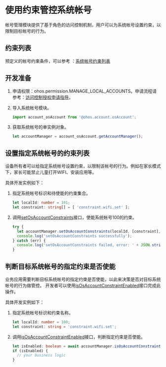 # 使用约束管控系统帐号

帐号管理模块提供了基于角色的访问控制机制，用户可以为系统帐号设置约束，以限制目标帐号的行为。

## 约束列表

预定义的帐号约束条件，可以参考 ：[系统帐号约束列表](../reference/apis/js-apis-osAccount.md#系统帐号约束列表)

## 开发准备

1. 申请权限：ohos.permission.MANAGE_LOCAL_ACCOUNTS。申请流程请参考：[访问控制授权申请指导](../security/accesstoken-guidelines.md)。

2. 导入系统帐号模块。

   ```ts
   import account_osAccount from '@ohos.account.osAccount';
   ```

3. 获取系统帐号的单实例对象。

   ```ts
   let accountManager = account_osAccount.getAccountManager();
   ```

## 设置指定系统帐号的约束列表

设备所有者可以给指定系统帐号设置约束，以限制该帐号的行为。例如在家长模式下，家长可能禁止儿童打开WIFI、安装应用等。

具体开发实例如下：

1. 指定系统帐号标识和待使能的约束集合。

   ```ts
   let localId: number = 101;
   let constraint: string[] = [ 'constraint.wifi.set' ];
   ```

2. 调用[setOsAccountConstraints](../reference/apis/js-apis-osAccount.md#setosaccountconstraints)接口，使能系统帐号100的约束。

   ```ts
   try {
     let accountManager.setOsAccountConstraints(localId, [constraint], true);
     console.log('setOsAccountConstraints successfully');
   } catch (err) {
     console.log('setOsAccountConstraints failed, error: ' + JSON.stringify(err));
   }
   ```

## 判断目标系统帐号的指定约束是否使能

业务应用需要判断目标系统帐号的指定约束是否使能，以此来决策是否对目标系统帐号的行为做管控。
开发者可以使用[isOsAccountConstraintEnabled](../reference/apis/js-apis-osAccount.md#isosaccountconstraintenabled11)接口完成此操作。

具体开发实例如下：

1. 指定系统帐号标识和约束名称。

   ```ts
   let localId: number = 100;
   let constraint: string = 'constraint.wifi.set';
   ```

2. 调用[isOsAccountConstraintEnabled](../reference/apis/js-apis-osAccount.md#isosaccountconstraintenabled11)接口，判断指定约束是否使能。

   ```ts
   let isEnabled: boolean = await accountManager.isOsAccountConstraintEnabled(localId, constraint);
   if (isEnabled) {
     // your business logic
   }
   ```
